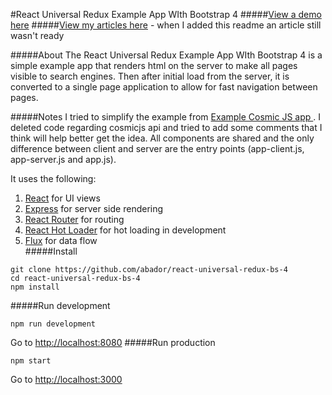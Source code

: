 #React Universal Redux Example App WIth Bootstrap 4
#####[View a demo here](http://react-universal-redux-bs-4.herokuapp.com)
#####[View my articles here](http://stack.abador.pl/en) - when I added this readme an article still wasn't ready

#####About
The React Universal Redux Example App WIth Bootstrap 4 is a simple example app that renders html on the server to make all pages visible to search engines. Then after initial load from the server, it is converted to a single page application to allow for fast navigation between pages.  

#####Notes
I tried to simplify the example from [Example Cosmic JS app ](https://github.com/tonyspiro/react-universal-blog).  I deleted code regarding cosmicjs api and tried to add some comments that I think will help better get the idea.  All components are shared and the only difference between client and server are the entry points (app-client.js, app-server.js and app.js). 

It uses the following:
<br>
1. [React](http://facebook.github.io/react/) for UI views<br>
2. [Express](http://expressjs.com/) for server side rendering<br>
3. [React Router](https://github.com/rackt/react-router) for routing<br>
4. [React Hot Loader](https://github.com/gaearon/react-hot-loader) for hot loading in development<br>
5. [Flux](https://facebook.github.io/flux/) for data flow<br>
#####Install
```
git clone https://github.com/abador/react-universal-redux-bs-4
cd react-universal-redux-bs-4
npm install
```
#####Run development
```
npm run development
```
Go to [http://localhost:8080](http://localhost:8080)
#####Run production
```
npm start
```
Go to [http://localhost:3000](http://localhost:3000)

